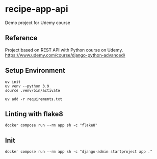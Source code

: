 # recipe-app-api
Demo project for Udemy course

## Reference
Project based on REST API with Python course on Udemy.
https://www.udemy.com/course/django-python-advanced/


## Setup Environment

````
uv init
uv venv --python 3.9
source .venv/bin/activate

uv add -r requirements.txt

````

## Linting with flake8

````
docker compose run --rm app sh -c "flake8"
````

## Init
````
docker compose run --rm app sh -c "django-admin startproject app ."
````